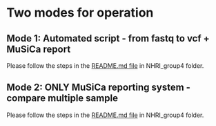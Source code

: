 # Two modes for operation
## Mode 1: Automated script - from fastq to vcf + MuSiCa report 
Please follow the steps in the [README.md file]("https://github.com/yuyuan871111/NHRI_group4") in NHRI_group4 folder.  
## Mode 2: ONLY MuSiCa reporting system - compare multiple sample
Please follow the steps in the [README.md file]("https://github.com/yuyuan871111/NHRI_group4") in NHRI_group4 folder.  
